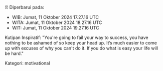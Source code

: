 ⏰ Diperbarui pada:
- WIB: Jumat, 11 Oktober 2024 17.27.16 UTC
- WITA: Jumat, 11 Oktober 2024 18.27.16 UTC
- WIT: Jumat, 11 Oktober 2024 19.27.16 UTC

Kutipan Inspiratif:
"You're going to fail your way to success, you have nothing to be ashamed of so keep your head up. It’s much easier to come up with excuses of why you can't do it. If you do what is easy your life will be hard."


Kategori: motivational

